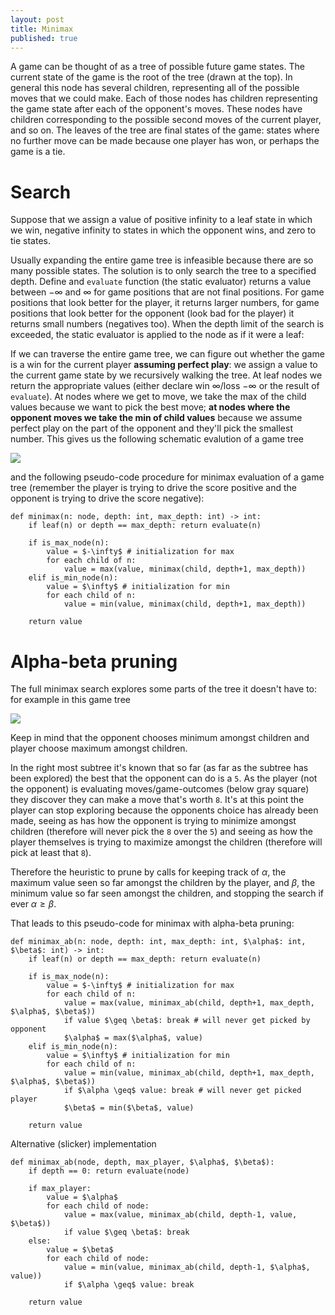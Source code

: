 ```yaml
---
layout: post
title: Minimax
published: true
---
```


A game can be thought of as a tree of possible future game states.
The current state of the game is the root of the tree (drawn at the top).
In general this node has several children, representing all of the possible moves that we could make. Each of those nodes has children representing the game state after each of the opponent's moves. These nodes have children corresponding to the possible second moves of the current player, and so on. The leaves of the tree are final states of the game: states where no further move can be made because one player has won, or perhaps the game is a tie.

# Search

Suppose that we assign a value of positive infinity to a leaf state in which we win, negative infinity to states in which the opponent wins, and zero to tie states.

Usually expanding the entire game tree is infeasible because there are so many possible states. The solution is to only search the tree to a specified depth. Define and `evaluate` function (the static evaluator) returns a value between $-\infty$ and $\infty$ for game positions that are not final positions. For game positions that look better for the player, it returns larger numbers, for game positions that look better for the opponent (look bad for the player) it returns small numbers (negatives too). When the depth limit of the search is exceeded, the static evaluator is applied to the node as if it were a leaf:

If we can traverse the entire game tree, we can figure out whether the game is a win for the current player **assuming perfect play**: we assign a value to the current game state by we recursively walking the tree. At leaf nodes we return the appropriate values (either declare win $\infty$/loss $-\infty$ or the result of `evaluate`). At nodes where we get to move, we take the max of the child values because we want to pick the best move; **at nodes where the opponent moves we take the min of child values** because we assume perfect play on the part of the opponent and they'll pick the smallest number. This gives us the following schematic evalution of a game tree
<p>
<img style="display:block; margin:auto;" src="{{ "/images/minimax.svg" | absolute_url }}">
</p>
and the following pseudo-code procedure for minimax evaluation of a game tree (remember the player is trying to drive the score positive and the opponent is trying to drive the score negative):

```
def minimax(n: node, depth: int, max_depth: int) -> int:
    if leaf(n) or depth == max_depth: return evaluate(n)
    
    if is_max_node(n): 
        value = $-\infty$ # initialization for max
        for each child of n:
            value = max(value, minimax(child, depth+1, max_depth))
    elif is_min_node(n):
        value = $\infty$ # initialization for min
        for each child of n:
            value = min(value, minimax(child, depth+1, max_depth))
            
    return value
```

# Alpha-beta pruning

The full minimax search explores some parts of the tree it doesn't have to: for example in this game tree

<p>
<img style="display:block; margin:auto;" src="{{ "/images/ab_pruning.jpg" | absolute_url }}">
</p>

Keep in mind that the opponent chooses minimum amongst children and player choose maximum amongst children.

In the right most subtree it's known that so far (as far as the subtree has been explored) the best that the opponent can do is a `5`. As the player (not the opponent) is evaluating moves/game-outcomes (below gray square) they discover they can make a move that's worth `8`. It's at this point the player can stop exploring because the opponents choice has already been made, seeing as has how the opponent is trying to minimize amongst children (therefore will never pick the `8` over the `5`) and seeing as how the player themselves is trying to maximize amongst the children (therefore will pick at least that `8`).

Therefore the heuristic to prune by calls for keeping track of $\alpha$, the maximum value seen so far amongst the children by the player, and $\beta$, the minimum value so far seen amongst the children, and stopping the search if ever $\alpha \geq \beta$.

That leads to this pseudo-code for minimax with alpha-beta pruning:

```
def minimax_ab(n: node, depth: int, max_depth: int, $\alpha$: int, $\beta$: int) -> int:
    if leaf(n) or depth == max_depth: return evaluate(n)
    
    if is_max_node(n): 
        value = $-\infty$ # initialization for max
        for each child of n:
            value = max(value, minimax_ab(child, depth+1, max_depth, $\alpha$, $\beta$))
            if value $\geq \beta$: break # will never get picked by opponent
            $\alpha$ = max($\alpha$, value) 
    elif is_min_node(n):
        value = $\infty$ # initialization for min
        for each child of n:
            value = min(value, minimax_ab(child, depth+1, max_depth, $\alpha$, $\beta$))
            if $\alpha \geq$ value: break # will never get picked player
            $\beta$ = min($\beta$, value) 
            
    return value
```

Alternative (slicker) implementation

```
def minimax_ab(node, depth, max_player, $\alpha$, $\beta$):
    if depth == 0: return evaluate(node)
    
    if max_player: 
        value = $\alpha$
        for each child of node:
            value = max(value, minimax_ab(child, depth-1, value, $\beta$))
            if value $\geq \beta$: break
    else:
        value = $\beta$
        for each child of node:
            value = min(value, minimax_ab(child, depth-1, $\alpha$, value))
            if $\alpha \geq$ value: break
            
    return value
```
